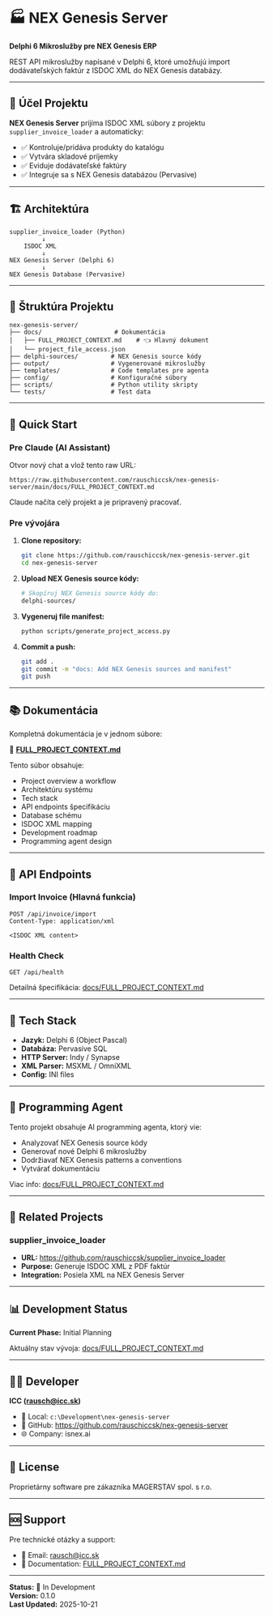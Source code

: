 # 🏭 NEX Genesis Server

**Delphi 6 Mikroslužby pre NEX Genesis ERP**

REST API mikroslužby napísané v Delphi 6, ktoré umožňujú import dodávateľských faktúr z ISDOC XML do NEX Genesis databázy.

---

## 🎯 Účel Projektu

**NEX Genesis Server** prijíma ISDOC XML súbory z projektu `supplier_invoice_loader` a automaticky:

- ✅ Kontroluje/pridáva produkty do katalógu
- ✅ Vytvára skladové príjemky
- ✅ Eviduje dodávateľské faktúry
- ✅ Integruje sa s NEX Genesis databázou (Pervasive)

---

## 🏗️ Architektúra

```
supplier_invoice_loader (Python)
         ↓
    ISDOC XML
         ↓
NEX Genesis Server (Delphi 6)
         ↓
NEX Genesis Database (Pervasive)
```

---

## 📁 Štruktúra Projektu

```
nex-genesis-server/
├── docs/                    # Dokumentácia
│   ├── FULL_PROJECT_CONTEXT.md    # 👈 Hlavný dokument
│   └── project_file_access.json
├── delphi-sources/         # NEX Genesis source kódy
├── output/                 # Vygenerované mikroslužby
├── templates/              # Code templates pre agenta
├── config/                 # Konfiguračné súbory
├── scripts/                # Python utility skripty
└── tests/                  # Test data
```

---

## 🚀 Quick Start

### Pre Claude (AI Assistant)

Otvor nový chat a vlož tento raw URL:

```
https://raw.githubusercontent.com/rauschiccsk/nex-genesis-server/main/docs/FULL_PROJECT_CONTEXT.md
```

Claude načíta celý projekt a je pripravený pracovať.

### Pre vývojára

1. **Clone repository:**
   ```bash
   git clone https://github.com/rauschiccsk/nex-genesis-server.git
   cd nex-genesis-server
   ```

2. **Upload NEX Genesis source kódy:**
   ```bash
   # Skopíruj NEX Genesis source kódy do:
   delphi-sources/
   ```

3. **Vygeneruj file manifest:**
   ```bash
   python scripts/generate_project_access.py
   ```

4. **Commit a push:**
   ```bash
   git add .
   git commit -m "docs: Add NEX Genesis sources and manifest"
   git push
   ```

---

## 📚 Dokumentácia

Kompletná dokumentácia je v jednom súbore:

📄 **[FULL_PROJECT_CONTEXT.md](docs/FULL_PROJECT_CONTEXT.md)**

Tento súbor obsahuje:
- Project overview a workflow
- Architektúru systému
- Tech stack
- API endpoints špecifikáciu
- Database schému
- ISDOC XML mapping
- Development roadmap
- Programming agent design

---

## 🔌 API Endpoints

### Import Invoice (Hlavná funkcia)
```http
POST /api/invoice/import
Content-Type: application/xml

<ISDOC XML content>
```

### Health Check
```http
GET /api/health
```

Detailná špecifikácia: [docs/FULL_PROJECT_CONTEXT.md](docs/FULL_PROJECT_CONTEXT.md)

---

## 💾 Tech Stack

- **Jazyk:** Delphi 6 (Object Pascal)
- **Databáza:** Pervasive SQL
- **HTTP Server:** Indy / Synapse
- **XML Parser:** MSXML / OmniXML
- **Config:** INI files

---

## 🤖 Programming Agent

Tento projekt obsahuje AI programming agenta, ktorý vie:
- Analyzovať NEX Genesis source kódy
- Generovať nové Delphi 6 mikroslužby
- Dodržiavať NEX Genesis patterns a conventions
- Vytvárať dokumentáciu

Viac info: [docs/FULL_PROJECT_CONTEXT.md](docs/FULL_PROJECT_CONTEXT.md#-programming-agent-design)

---

## 🔗 Related Projects

### supplier_invoice_loader
- **URL:** https://github.com/rauschiccsk/supplier_invoice_loader
- **Purpose:** Generuje ISDOC XML z PDF faktúr
- **Integration:** Posiela XML na NEX Genesis Server

---

## 📊 Development Status

**Current Phase:** Initial Planning

Aktuálny stav vývoja: [docs/FULL_PROJECT_CONTEXT.md](docs/FULL_PROJECT_CONTEXT.md#-development-roadmap)

---

## 👨‍💻 Developer

**ICC (rausch@icc.sk)**

- 📂 Local: `c:\Development\nex-genesis-server`
- 🔗 GitHub: https://github.com/rauschiccsk/nex-genesis-server
- 🌐 Company: isnex.ai

---

## 📝 License

Proprietárny software pre zákazníka MAGERSTAV spol. s r.o.

---

## 🆘 Support

Pre technické otázky a support:
- 📧 Email: rausch@icc.sk
- 📄 Documentation: [FULL_PROJECT_CONTEXT.md](docs/FULL_PROJECT_CONTEXT.md)

---

**Status:** 🚧 In Development  
**Version:** 0.1.0  
**Last Updated:** 2025-10-21